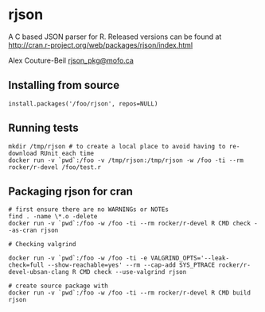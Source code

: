 rjson
=====

A C based JSON parser for R.
Released versions can be found at http://cran.r-project.org/web/packages/rjson/index.html

Alex Couture-Beil
rjson_pkg@mofo.ca


Installing from source
----------------------

    install.packages('/foo/rjson', repos=NULL)


Running tests
-------------

    mkdir /tmp/rjson # to create a local place to avoid having to re-download RUnit each time
    docker run -v `pwd`:/foo -v /tmp/rjson:/tmp/rjson -w /foo -ti --rm rocker/r-devel /foo/test.r

Packaging rjson for cran
------------------------

    # first ensure there are no WARNINGs or NOTEs
    find . -name \*.o -delete
    docker run -v `pwd`:/foo -w /foo -ti --rm rocker/r-devel R CMD check --as-cran rjson

    # Checking valgrind

    docker run -v `pwd`:/foo -w /foo -ti -e VALGRIND_OPTS='--leak-check=full --show-reachable=yes' --rm --cap-add SYS_PTRACE rocker/r-devel-ubsan-clang R CMD check --use-valgrind rjson

    # create source package with
    docker run -v `pwd`:/foo -w /foo -ti --rm rocker/r-devel R CMD build rjson
